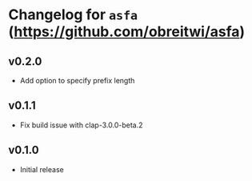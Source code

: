 
# Changelog for `asfa` (https://github.com/obreitwi/asfa)

## v0.2.0

* Add option to specify prefix length

## v0.1.1

* Fix build issue with clap-3.0.0-beta.2

## v0.1.0

* Initial release
